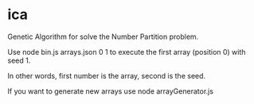 # ica
Genetic Algorithm for solve the Number Partition problem.

Use node bin.js arrays.json 0 1 to execute the first array (position 0) with seed 1.

In other words, first number is the array, second is the seed.

If you want to generate new arrays use node arrayGenerator.js
